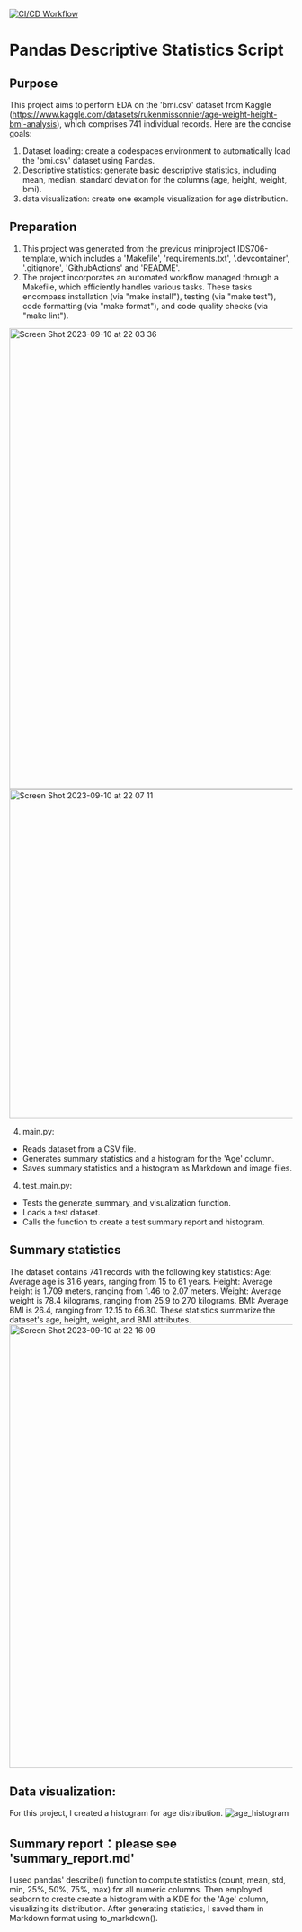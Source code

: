 [![CI/CD Workflow](https://github.com/nogibjj/IDS706_miniproject2_xk10/actions/workflows/cicd.yml/badge.svg)](https://github.com/nogibjj/IDS706_miniproject2_xk10/actions/workflows/cicd.yml)

# Pandas Descriptive Statistics Script
## Purpose
This project aims to perform EDA on the 'bmi.csv' dataset from Kaggle (https://www.kaggle.com/datasets/rukenmissonnier/age-weight-height-bmi-analysis), which comprises 741 individual records. Here are the concise goals:
1. Dataset loading: create a codespaces environment to automatically load the 'bmi.csv' dataset using Pandas.
2. Descriptive statistics: generate basic descriptive statistics, including mean, median, standard deviation for the columns (age, height, weight, bmi).
3. data visualization: create one example visualization for age distribution.

## Preparation
1. This project was generated from the previous miniproject IDS706-template, which includes a 'Makefile', 'requirements.txt', '.devcontainer', '.gitignore', 'GithubActions' and 'README'.
2. The project incorporates an automated workflow managed through a Makefile, which efficiently handles various tasks. These tasks encompass installation (via "make install"), testing (via "make test"), code formatting (via "make format"), and code quality checks (via "make lint").
<img width="821" alt="Screen Shot 2023-09-10 at 22 03 36" src="https://github.com/nogibjj/IDS706_miniproject2_xk10/assets/143849077/dd157fbd-8b4f-40cd-80ec-569aab7639b0">
<img width="586" alt="Screen Shot 2023-09-10 at 22 07 11" src="https://github.com/nogibjj/IDS706_miniproject2_xk10/assets/143849077/0e307a77-0e22-4dcf-a0d8-1f4f7d04ecbe">

4. main.py:
* Reads dataset from a CSV file.
* Generates summary statistics and a histogram for the 'Age' column.
* Saves summary statistics and a histogram as Markdown and image files.
4. test_main.py:
* Tests the generate_summary_and_visualization function.
* Loads a test dataset.
* Calls the function to create a test summary report and histogram.

## Summary statistics
The dataset contains 741 records with the following key statistics:
Age: Average age is 31.6 years, ranging from 15 to 61 years.
Height: Average height is 1.709 meters, ranging from 1.46 to 2.07 meters.
Weight: Average weight is 78.4 kilograms, ranging from 25.9 to 270 kilograms.
BMI: Average BMI is 26.4, ranging from 12.15 to 66.30.
These statistics summarize the dataset's age, height, weight, and BMI attributes.
<img width="790" alt="Screen Shot 2023-09-10 at 22 16 09" src="https://github.com/nogibjj/IDS706_miniproject2_xk10/assets/143849077/83694057-7ccc-436f-b3c9-eae5a246df4b">

## Data visualization:
For this project, I created a histogram for age distribution.
![age_histogram](https://github.com/nogibjj/IDS706_miniproject2_xk10/assets/143849077/fac23e66-55f3-49cd-b3f5-fbe6b802b1b3)


## Summary report：please see 'summary_report.md'
I used pandas' describe() function to compute statistics (count, mean, std, min, 25%, 50%, 75%, max) for all numeric columns. Then employed seaborn to create create a histogram with a KDE for the 'Age' column, visualizing its distribution. After generating statistics, I saved them in Markdown format using to_markdown(). 






